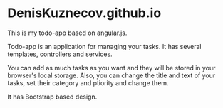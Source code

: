 # DenisKuznecov.github.io
This is my todo-app based on angular.js.

Todo-app is an application for managing your tasks. It has several templates, controllers and services.

You can add as much tasks as you want and they will be stored in your browser's local storage. Also, you can change the title and text of your tasks, set their category and ptiority and change them.

It has Bootstrap based design.
